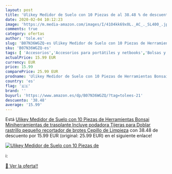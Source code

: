 ```yaml
---
layout: post
title: 'Ulikey Medidor de Suelo con 10 Piezas de al 38.48 % de descuento'
date: 2020-02-04 10:12:23
image: 'https://m.media-amazon.com/images/I/41O4kk69x0L._AC_._SL400_.jpg'
comments: true
category: ofertas
author: 'tole.es'
slug: 'B07N36WGZQ-es Ulikey Medidor de Suelo con 10 Piezas de Herramientas...'
sku: 'B07N36WGZQ-es'
tags: [ 'Accesorios','Accesorios para portátiles y netbooks','Bolsas y fundas para portátiles y netbooks','Cámaras analógicas','Cámaras instantáneas analógicas','Electrónica','Fotografía y videocámaras','Herramientas de mano para jardinería','Informática','Jardinería','Jardín','Mochilas para portátiles y netbooks','Tabletas gráficas','Teclados, ratones y periféricos de entrada','Tijeras de podar para jardinería','tijeras', ]
actualPrice: 15.99 EUR
currency: EUR
price: 15.99
comparePrice: 25.99 EUR
prodname: 'Ulikey Medidor de Suelo con 10 Piezas de Herramientas Bonsai  Miniherramientas de trasplante  Incluye podadora  Tijeras para Doblar  rastrillo pequeño  recortador de brotes  Cepillo de Limpieza'
country: 'es'
flag: '🇪🇸'
brand: ''
buyurl: 'https://www.amazon.es/dp/B07N36WGZQ/?tag=tolees-21'
descuento: '38.48'
average: '15.99'
---
```


Está [Ulikey Medidor de Suelo con 10 Piezas de Herramientas Bonsai  Miniherramientas de trasplante  Incluye podadora  Tijeras para Doblar  rastrillo pequeño  recortador de brotes  Cepillo de Limpieza](https://www.amazon.es/dp/B07N36WGZQ/?tag=tolees-21) con 38.48 de descuento por 15.99 EUR (original: 25.99 EUR) en el siguiente enlace!

[![Ulikey Medidor de Suelo con 10 Piezas de](https://m.media-amazon.com/images/I/41O4kk69x0L._AC_._SL400_.jpg)](https://www.amazon.es/dp/B07N36WGZQ/?tag=tolees-21)

ℹ️:


[🛒 Ver la oferta!!](https://www.amazon.es/dp/B07N36WGZQ/?tag=tolees-21)
